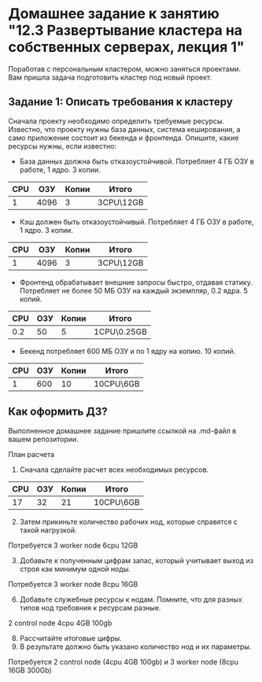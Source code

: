 # Домашнее задание к занятию "12.3 Развертывание кластера на собственных серверах, лекция 1"
Поработав с персональным кластером, можно заняться проектами. Вам пришла задача подготовить кластер под новый проект.

## Задание 1: Описать требования к кластеру
Сначала проекту необходимо определить требуемые ресурсы. Известно, что проекту нужны база данных, система кеширования, а само приложение состоит из бекенда и фронтенда. Опишите, какие ресурсы нужны, если известно:

* База данных должна быть отказоустойчивой. Потребляет 4 ГБ ОЗУ в работе, 1 ядро. 3 копии.

| CPU | ОЗУ | Копии | Итого    |
|-----|-----|-------|----------|
| 1   | 4096| 3     | 3СPU\12GB|

* Кэш должен быть отказоустойчивый. Потребляет 4 ГБ ОЗУ в работе, 1 ядро. 3 копии.

| CPU | ОЗУ  | Копии | Итого    |
|-----|-----|-------|----------|
| 1   | 4096| 3     | 3СPU\12GB|

* Фронтенд обрабатывает внешние запросы быстро, отдавая статику. Потребляет не более 50 МБ ОЗУ на каждый экземпляр, 0.2 ядра. 5 копий.
 
| CPU | ОЗУ | Копии | Итого        |
|-----|-----|-------|--------------|
| 0.2 | 50  | 5     | 1СPU\0.25GB  |


* Бекенд потребляет 600 МБ ОЗУ и по 1 ядру на копию. 10 копий.
 
| CPU | ОЗУ | Копии | Итого        |
|-----|-----|-------|--------------|
| 1   | 600 | 10    | 10СPU\6GB    |


## Как оформить ДЗ?

Выполненное домашнее задание пришлите ссылкой на .md-файл в вашем репозитории.

План расчета
1. Сначала сделайте расчет всех необходимых ресурсов.

| CPU | ОЗУ | Копии | Итого        |
|-----|-----|-------|--------------|
| 17  | 32  | 21    | 10СPU\6GB    |
2. Затем прикиньте количество рабочих нод, которые справятся с такой нагрузкой.

Потребуется 3 worker node 6cpu 12GB 

3. Добавьте к полученным цифрам запас, который учитывает выход из строя как минимум одной ноды.

Потребуется 3 worker node 8cpu 16GB 

6. Добавьте служебные ресурсы к нодам. Помните, что для разных типов нод требовния к ресурсам разные.

2 control node 4cpu 4GB 100gb

8. Рассчитайте итоговые цифры.
9. В результате должно быть указано количество нод и их параметры.

Потребуется 2 control node (4cpu 4GB 100gb) и 3 worker node (8cpu 16GB 300Gb)
